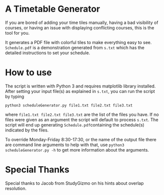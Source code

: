 # A Timetable Generator
If you are bored of adding your time tiles manually, having a bad visibility of courses, or having an issue with displaying conflicting courses, this is the tool for you.

It generates a PDF file with colorful tiles to make everything easy to see. `Schedule.pdf` is a demonstration generated from `s.txt` which has the detailed instructions to set your schedule.

# How to use
The script is written with Python 3 and requires matplotlib library installed. 
After setting your input file(s) as explained in  `s.txt`, you can run the script by typing

    python3 scheduleGenerator.py file1.txt file2.txt file3.txt
where `file1.txt file2.txt file3.txt` are the list of the files you have.
If no files were given as an argument the script will default to process `s.txt`.
The script will end up generating `Schedule.pdf`containing the schedule(s) indicated by the files.

To override Monday-Friday 8:30-17:30, or the name of the output file there are command line arguments to help with that, use `python3 scheduleGenerator.py -h` to get more information about the arguments.

# Special Thanks
Special thanks to Jacob from StudyGizmo on his hints about overlap resolution. 
